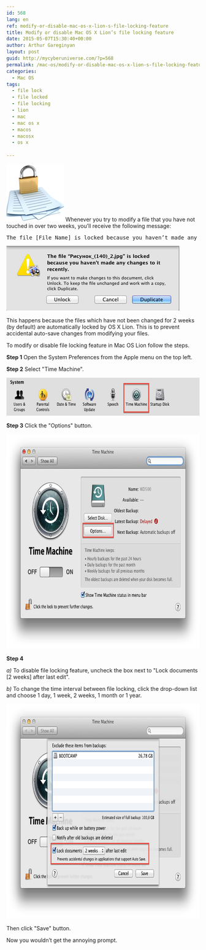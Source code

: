 ```yaml
---
id: 568
lang: en
ref: modify-or-disable-mac-os-x-lion-s-file-locking-feature
title: Modify or disable Mac OS X Lion’s file locking feature
date: 2015-05-07T15:30:40+00:00
author: Arthur Gareginyan
layout: post
guid: http://mycyberuniverse.com/?p=568
permalink: /mac-os/modify-or-disable-mac-os-x-lion-s-file-locking-feature.html
categories:
  - Mac OS
tags:
  - file lock
  - file locked
  - file locking
  - lion
  - mac
  - mac os x
  - macos
  - macosx
  - os x

---
```


![thumb](/images/File-Locking-Feature-1-e1431011656354-150x150.png)
Whenever you try to modify a file that you have not touched in over two weeks, you’ll receive the following message:
<pre>
The file [File Name] is locked because you haven’t made any changes to it recently.
</pre>

<img class="aligncenter wp-image-570 size-full" src="/images/File-Locking-Feature-2.png" alt="File Locking Feature-2" width="451" height="168" />

This happens because the files which have not been changed for 2 weeks (by default) are automatically locked by OS X Lion. This is to prevent accidental auto-save changes from modifying your files.

To modify or disable file locking feature in Mac OS Lion follow the steps.

**Step 1**
Open the System Preferences from the Apple menu on the top left.

**Step 2**
Select "Time Machine".

<img class="aligncenter wp-image-572 size-full" src="/images/File-Locking-Feature-4.png" alt="File Locking Feature-4" width="667" height="99" />

**Step 3**
Click the "Options" button.

<img class="aligncenter wp-image-571 size-full" src="/images/File-Locking-Feature-3.png" alt="File Locking Feature-3" width="782" height="559" />

**Step 4**

*a)* To disable file locking feature, uncheck the box next to "Lock documents [2 weeks] after last edit".

*b)* To change the time interval between file locking, click the drop-down list and choose 1 day, 1 week, 2 weeks, 1 month or 1 year.

<img class="aligncenter wp-image-573 size-full" src="/images/File-Locking-Feature-5.png" alt="File Locking Feature-5" width="782" height="559" />

Then click "Save" button.

Now you wouldn’t get the annoying prompt.
